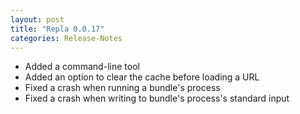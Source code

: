 ```yaml
---
layout: post
title: "Repla 0.0.17"
categories: Release-Notes
---
```


* Added a command-line tool
* Added an option to clear the cache before loading a URL
* Fixed a crash when running a bundle's process
* Fixed a crash when writing to bundle's process's standard input
